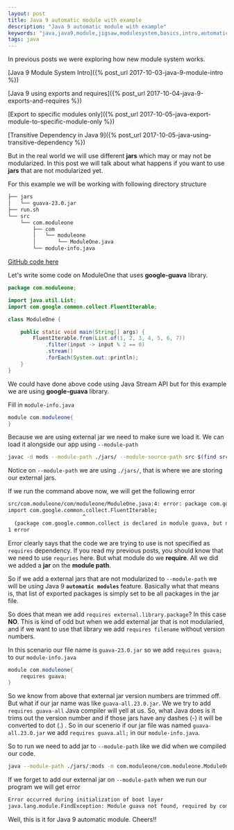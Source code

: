 ```yaml
---
layout: post
title: Java 9 automatic module with example
description: "Java 9 automatic module with example"
keywords: "java,java9,module,jigsaw,modulesystem,basics,intro,automatic-module,automatic"
tags: java
---
```


In previous posts we were exploring how new module system works. 

[Java 9 Module System Intro]({% post_url 2017-10-03-java-9-module-intro %})

[Java 9 using exports and requires]({% post_url 2017-10-04-java-9-exports-and-requires %})

[Export to specific modules only]({% post_url 2017-10-05-java-export-module-to-specific-module-only %})

[Transitive Dependency in Java 9]({% post_url 2017-10-05-java-using-transitive-dependency %})

But in the real world we will use different **jars** which may or may not be modularized. In this post we will talk about what happens if you want to use **jars** that are not modularized yet.

For this example we will be working with following directory structure
```bash
├── jars
│   └── guava-23.0.jar
├── run.sh
└── src
    └── com.moduleone
        ├── com
        │   └── moduleone
        │       └── ModuleOne.java
        └── module-info.java

```
[GitHub code here](https://github.com/atuladhar-aman/java9-basics/tree/master/05-java-9-automatic-modules-example)

Let's write some code on ModuleOne that uses **google-guava** library.

```java
package com.moduleone;

import java.util.List;
import com.google.common.collect.FluentIterable;

class ModuleOne {

    public static void main(String[] args) {
        FluentIterable.from(List.of(1, 2, 3, 4, 5, 6, 7))
            .filter(input -> input % 2 == 0)
            .stream()
            .forEach(System.out::println);
    }
}
```
We could have done above code using Java Stream API but for this example we are using **google-guava** library.

Fill in `module-info.java`
```java
module com.moduleone{
}
```

Because we are using external jar we need to make sure we load it. We can load it alongside our app using `--module-path`
```bash
javac -d mods --module-path ./jars/ --module-source-path src $(find src -name "*.java")
```
Notice on `--module-path` we are using `./jars/`, that is where we are storing our external jars.

If we run the command above now, we will get the following error
```bash
src/com.moduleone/com/moduleone/ModuleOne.java:4: error: package com.google.common.collect is not visible
import com.google.common.collect.FluentIterable;
                        ^
  (package com.google.common.collect is declared in module guava, but module com.moduleone does not read it)
1 error
```

Error clearly says that the code we are trying to use is not specified as `requires` dependency. If you read my previous posts, you should know that we need to use `requries` here. But what module do we **require**. All we did we added a **jar** on the **module path**.

So if we add a external jars that are not modularized to `--module-path` we will be using Java 9 **`automatic modules`** feature. Basically what that means is, that list of exported packages is simply set to be all packages in the jar file.

So does that mean we add `requires external.library.package`? In this case **NO**. This is kind of odd but when we add external jar that is not modularied, and if we want to use that library we add `requires filename` without version numbers.

In this scenario our file name is `guava-23.0.jar` so we add `requires guava;` to our `module-info.java`

```java
module com.moduleone{
    requires guava;
}
```
So we know from above that external jar version numbers are trimmed off. But what if our jar name was like `guava-all.23.0.jar`. We we try to add `requires guava-all` Java compiler will yell at us. So, what Java does is it trims out the version number and if those jars have any dashes (-) it will be converted to dot (.) . So in our scenerio if our jar file was named `guava-all.23.0.jar` we add `requires guava.all;` in our `module-info.java`.

So to run we need to add jar to `--module-path` like we did when we compiled our code.
```bash
java --module-path ./jars/:mods -m com.moduleone/com.moduleone.ModuleOne
```

If we forget to add our external jar on `--module-path` when we run our program we will get error

```bash
Error occurred during initialization of boot layer
java.lang.module.FindException: Module guava not found, required by com.moduleone
```

Well, this is it for Java 9 automatic module. Cheers!!




